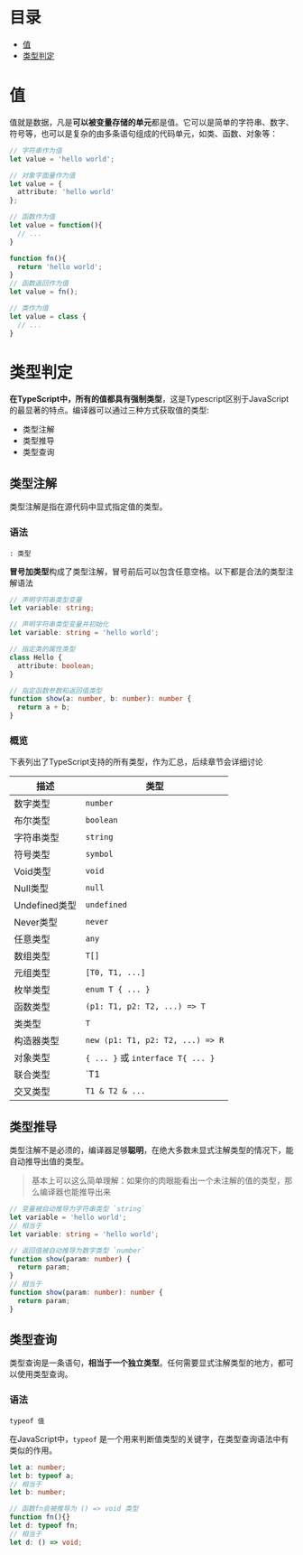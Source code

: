 # 目录

- [值](#值)
- [类型判定](#类型判定)

<h1 id="值">值</h1>

值就是数据，凡是**可以被变量存储的单元**都是值。它可以是简单的字符串、数字、符号等，也可以是复杂的由多条语句组成的代码单元，如类、函数、对象等：

```typescript
// 字符串作为值
let value = 'hello world';

// 对象字面量作为值
let value = {
  attribute: 'hello world'
};

// 函数作为值
let value = function(){
  // ...
}

function fn(){
  return 'hello world';
}
// 函数返回作为值
let value = fn();

// 类作为值
let value = class {
  // ...
}
```

<h1 id="类型判定">类型判定</h1>

**在TypeScript中，所有的值都具有强制类型**，这是Typescript区别于JavaScript的最显著的特点。编译器可以通过三种方式获取值的类型:

- 类型注解
- 类型推导
- 类型查询

<h2 id="类型注解">类型注解</h2>

类型注解是指在源代码中显式指定值的类型。

### 语法

```
: 类型
```

**冒号加类型**构成了类型注解，冒号前后可以包含任意空格。以下都是合法的类型注解语法

```typescript
// 声明字符串类型变量
let variable: string;

// 声明字符串类型变量并初始化
let variable: string = 'hello world';

// 指定类的属性类型
class Hello {
  attribute: boolean;
}

// 指定函数参数和返回值类型
function show(a: number, b: number): number {
  return a + b;
}
```

### 概览

下表列出了TypeScript支持的所有类型，作为汇总，后续章节会详细讨论

描述|类型 
-|-
数字类型 | `number`
布尔类型 | `boolean`
字符串类型 | `string`
符号类型 | `symbol`
Void类型 | `void`
Null类型 | `null`
Undefined类型 | `undefined`
Never类型 | `never`
任意类型 | `any`
数组类型 | `T[]`
元组类型 | `[T0, T1, ...]`
枚举类型 | `enum T { ... }`
函数类型 | `(p1: T1, p2: T2, ...) => T`
类类型 | `T`
构造器类型 | `new (p1: T1, p2: T2, ...) => R`
对象类型 | `{ ... }` 或 `interface T{ ... }`
联合类型 | `T1 | T2 | ...`
交叉类型 | `T1 & T2 & ...`

<h2 id="类型推导">类型推导</h2>

类型注解不是必须的，编译器足够**聪明**，在绝大多数未显式注解类型的情况下，能自动推导出值的类型。

> 基本上可以这么简单理解：如果你的肉眼能看出一个未注解的值的类型，那么编译器也能推导出来

```typescript
// 变量被自动推导为字符串类型 `string`
let variable = 'hello world';
// 相当于
let variable: string = 'hello world';

// 返回值被自动推导为数字类型 `number`
function show(param: number) {
  return param;
}
// 相当于
function show(param: number): number {
  return param;
}
```

<h2 id="类型查询">类型查询</h2>

类型查询是一条语句，**相当于一个独立类型**。任何需要显式注解类型的地方，都可以使用类型查询。

### 语法

```
typeof 值
```

在JavaScript中，`typeof` 是一个用来判断值类型的关键字，在类型查询语法中有类似的作用。

```typescript
let a: number;
let b: typeof a;
// 相当于
let b: number;

// 函数fn会被推导为 () => void 类型
function fn(){}
let d: typeof fn;
// 相当于
let d: () => void;
```
